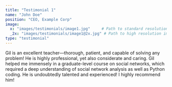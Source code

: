 ```yaml
---
title: "Testimonial 1"
name: "John Doe"
position: "CEO, Example Corp"
image:
  x: "images/testimonials/image1.jpg"     # Path to standard resolution image
  _2x: "images/testimonials/image1@2x.jpg" # Path to high resolution image
type: "testimonial"
---
```


Gil is an excellent teacher—thorough, patient, and capable of solving any problem! He is highly professional, yet also considerate and caring. Gil helped me immensely in a graduate-level course on social networks, which required a deep understanding of social network analysis as well as Python coding. He is undoubtedly talented and experienced! I highly recommend him!
